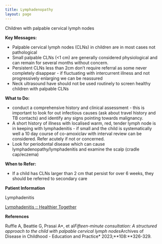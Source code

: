 ```yaml
---
title: Lymphadenopathy
layout: page
---
```

Children with palpable cervical lymph nodes

**Key Messages:**

- Palpable cervical lymph nodes (CLNs) in children are in most cases not pathological
- Small palpable CLNs (<1 cm) are generally considered physiological and can remain for several months without concern.
- Persistent CLNs  less than 2cm don’t require referral as some never completely disappear - if fluctuating with intercurrent illness and not progressively enlarging we can be reassured
- Neck ultrasound have should not be used routinely to screen healthy children with palpable CLNs

**What to Do:**

- conduct a comprehensive history and clinical assessment - this  is important to look for out infectious causes (ask about  travel history and TB contacts) and identify any signs pointing towards malignancy.
- A short history of illness with localised warm, red, tender lymph node is in keeping with lymphadenitis - if small and  the child is systematically well a 10 day course of co-amoxiclav with interval review can be considered.  Refer acutely if not or concerned.
- Look for periodontal disease which can cause lymphadenopathy/lymphadenitis and examine the scalp (cradle cap/eczema)

**When to Refer:**

- If a child has CLNs larger than 2 cm that persist for over 6 weeks, they should be referred to secondary care

**Patient Information**

Lymphadenitis 

[Lymphadenitis :: Healthier Together](https://www.what0-18.nhs.uk/professionals/paramedics/safety-netting-documents-parents/lymphadenitis)

**References**

Ruffle A, Beattie G, Prasai A*, et al*Fifteen-minute consultation: A structured approach to the child with palpable cervical lymph nodes*Archives of Disease in Childhood - Education and Practice* 2023;**108:**326-329.
